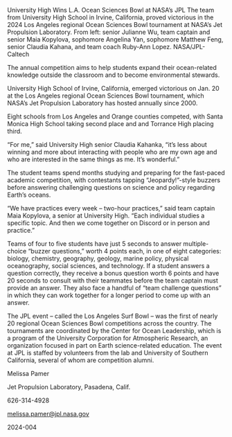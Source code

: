 University High Wins L.A. Ocean Sciences Bowl at NASA’s JPL 
 The team from University High School in Irvine, California, proved victorious in the 2024 Los Angeles regional Ocean Sciences Bowl tournament at NASA’s Jet Propulsion Laboratory. From left: senior Julianne Wu, team captain and senior Maia Kopylova, sophomore Angelina Yan, sophomore Matthew Feng, senior Claudia Kahana, and team coach Ruby-Ann Lopez. NASA/JPL-Caltech

The annual competition aims to help students expand their ocean-related knowledge outside the classroom and to become environmental stewards.

University High School of Irvine, California, emerged victorious on Jan. 20 at the Los Angeles regional Ocean Sciences Bowl tournament, which NASA’s Jet Propulsion Laboratory has hosted annually since 2000.

Eight schools from Los Angeles and Orange counties competed, with Santa Monica High School taking second place and and Torrance High placing third.

“For me,” said University High senior Claudia Kahanka, “it’s less about winning and more about interacting with people who are my own age and who are interested in the same things as me. It’s wonderful.”

The student teams spend months studying and preparing for the fast-paced academic competition, with contestants tapping “Jeopardy!”-style buzzers before answering challenging questions on science and policy regarding Earth’s oceans.

“We have practices every week – two-hour practices,” said team captain Maia Kopylova, a senior at University High. “Each individual studies a specific topic. And then we come together on Discord or in person and practice.”

Teams of four to five students have just 5 seconds to answer multiple-choice “buzzer questions,” worth 4 points each, in one of eight categories: biology, chemistry, geography, geology, marine policy, physical oceanography, social sciences, and technology. If a student answers a question correctly, they receive a bonus question worth 6 points and have 20 seconds to consult with their teammates before the team captain must provide an answer. They also face a handful of “team challenge questions” in which they can work together for a longer period to come up with an answer.

The JPL event – called the Los Angeles Surf Bowl – was the first of nearly 20 regional Ocean Sciences Bowl competitions across the country. The tournaments are coordinated by the Center for Ocean Leadership, which is a program of the University Corporation for Atmospheric Research, an organization focused in part on Earth science-related education. The event at JPL is staffed by volunteers from the lab and University of Southern California, several of whom are competition alumni.

Melissa Pamer

Jet Propulsion Laboratory, Pasadena, Calif.

626-314-4928

melissa.pamer@jpl.nasa.gov

2024-004